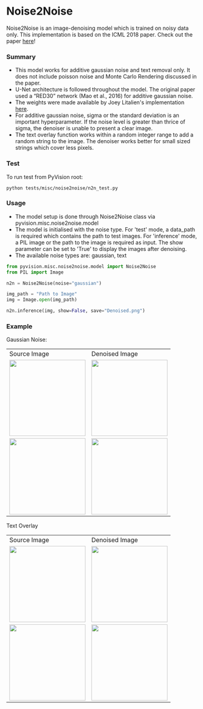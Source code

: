 # Noise2Noise
Noise2Noise is an image-denoising model which is trained on noisy data only. 
This implementation is based on the ICML 2018 paper. Check out the paper [here](https://arxiv.org/abs/1803.04189)!

### Summary
- This model works for additive gaussian noise and text removal only. It does not include poisson noise and Monte Carlo Rendering discussed in the paper.
- U-Net architecture is followed throughout the model. The original paper used a “RED30” network (Mao et al., 2016) for additive gaussian noise.
- The weights were made available by Joey Litalien's implementation [here](https://github.com/joeylitalien/noise2noise-pytorch).
- For additive gaussian noise, sigma or the standard deviation is an important hyperparameter. If the noise level is greater than thrice of sigma, the denoiser is unable to present a clear image.
- The text overlay function works within a random integer range to add a random string to the image. The denoiser works better for small sized strings which cover less pixels. 

### Test
To run test from PyVision root:
```
python tests/misc/noise2noise/n2n_test.py
```

### Usage
- The model setup is done through Noise2Noise class via pyvision.misc.noise2noise.model
- The model is initialised with the noise type. For 'test' mode, a data_path is required which contains the path to test images. For 'inference' mode, a PIL image or the path to the image is required as input. The show parameter can be set to 'True' to display the images after denoising. 
- The available noise types are: gaussian, text


```python
from pyvision.misc.noise2noise.model import Noise2Noise
from PIL import Image

n2n = Noise2Noise(noise="gaussian")

img_path = "Path to Image"
img = Image.open(img_path)

n2n.inference(img, show=False, save="Denoised.png")

```

### Example
Gaussian Noise:
<table>
  <tr>
    <td>Source Image</td>
     <td>Denoised Image</td>
   
  </tr>
  <tr>
    <td><img src="https://github.com/pranjaldatta/PyVision/blob/sashrika-n2n/tests/misc/noise2noise/Output_gaussian/source_1.png" height=200 width=200></td>
    <td><img src="https://github.com/pranjaldatta/PyVision/blob/sashrika-n2n/tests/misc/noise2noise/Output_gaussian/denoised_1.png" height=200 width=200></td>
  </tr>
  <tr>
  <td><img src="https://github.com/pranjaldatta/PyVision/blob/sashrika-n2n/tests/misc/noise2noise/Output_gaussian/source_3.png" height=200 width=200></td>
  <td><img src="https://github.com/pranjaldatta/PyVision/blob/sashrika-n2n/tests/misc/noise2noise/Output_gaussian/denoised_3.png" height=200 width=200></td>
  </tr>
 </table>

Text Overlay
<table>
  <tr>
    <td>Source Image</td>
     <td>Denoised Image</td>
   
  </tr>
  <tr>
    <td><img src="https://github.com/pranjaldatta/PyVision/blob/sashrika-n2n/tests/misc/noise2noise/Output_text/source_1.png" height=200 width=200></td>
    <td><img src="https://github.com/pranjaldatta/PyVision/blob/sashrika-n2n/tests/misc/noise2noise/Output_text/denoised_1.png" height=200 width=200></td>
  </tr>
  <tr>
  <td><img src="https://github.com/pranjaldatta/PyVision/blob/sashrika-n2n/tests/misc/noise2noise/Output_text/source_3.png" height=200 width=200></td>
  <td><img src="https://github.com/pranjaldatta/PyVision/blob/sashrika-n2n/tests/misc/noise2noise/Output_text/denoised_3.png" height=200 width=200></td>
  </tr>
 </table>


